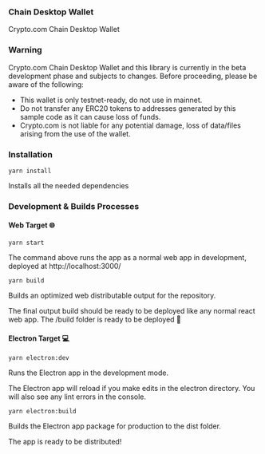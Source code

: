 ### Chain Desktop Wallet

Crypto.com Chain Desktop Wallet

### Warning
Crypto.com Chain Desktop Wallet and this library is currently in the beta development phase and subjects to changes. Before proceeding, please be aware of the following:

- This wallet is only testnet-ready, do not use in mainnet.
- Do not transfer any ERC20 tokens to addresses generated by this sample code as it can cause loss of funds.
- Crypto.com is not liable for any potential damage, loss of data/files arising from the use of the wallet.

### Installation

```
yarn install
```
Installs all the needed dependencies

### Development & Builds Processes

#### Web Target 🌐

```
yarn start
```
The command above runs the app as a normal web app in development, deployed at http://localhost:3000/

```
yarn build
```
Builds an optimized web distributable output for the repository.

The final output build should be ready to be deployed like any normal react web app. The /build folder is ready to be deployed 🚀


#### Electron Target 💻

```
yarn electron:dev
```
Runs the Electron app in the development mode.

The Electron app will reload if you make edits in the electron directory.
You will also see any lint errors in the console.


```
yarn electron:build
```
Builds the Electron app package for production to the dist folder.

The app is ready to be distributed!